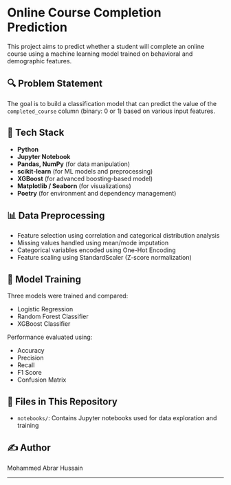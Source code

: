 # Online Course Completion Prediction

This project aims to predict whether a student will complete an online course using a machine learning model trained on behavioral and demographic features.

## 🔍 Problem Statement

The goal is to build a classification model that can predict the value of the `completed_course` column (binary: 0 or 1) based on various input features.

## 🧰 Tech Stack

- **Python**
- **Jupyter Notebook**
- **Pandas, NumPy** (for data manipulation)
- **scikit-learn** (for ML models and preprocessing)
- **XGBoost** (for advanced boosting-based model)
- **Matplotlib / Seaborn** (for visualizations)
- **Poetry** (for environment and dependency management)

## 📊 Data Preprocessing

- Feature selection using correlation and categorical distribution analysis
- Missing values handled using mean/mode imputation
- Categorical variables encoded using One-Hot Encoding
- Feature scaling using StandardScaler (Z-score normalization)

## 🧠 Model Training

Three models were trained and compared:
- Logistic Regression
- Random Forest Classifier
- XGBoost Classifier

Performance evaluated using:
- Accuracy
- Precision
- Recall
- F1 Score
- Confusion Matrix

## 📁 Files in This Repository

- `notebooks/`: Contains Jupyter notebooks used for data exploration and training


## ✍️ Author

Mohammed Abrar Hussain

---
